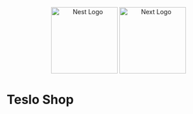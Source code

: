 <p align="center">
  <a href="http://nestjs.com/" target="blank"><img src="https://nestjs.com/img/logo-small.svg" width="150" alt="Nest Logo" /></a>
  <a href="https://nextjs.org" target="blank"><img src="https://assets.vercel.com/image/upload/v1662130559/nextjs/Icon_light_background.png" alt="Next Logo" width="150" /></a>
</p>

# Teslo Shop
